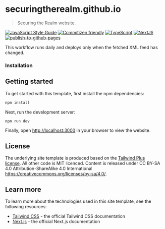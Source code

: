 # securingtherealm.github.io
> Securing the Realm website.

[![JavaScript Style Guide](https://img.shields.io/badge/code_style-standard-brightgreen.svg)](https://standardjs.com)
[![Commitizen friendly](https://img.shields.io/badge/commitizen-friendly-brightgreen.svg)](http://commitizen.github.io/cz-cli/)
[![TypeScript](https://img.shields.io/badge/--3178C6?logo=typescript&logoColor=ffffff)](https://www.typescriptlang.org/)
[![NextJS](https://img.shields.io/badge/--3178C6?logo=next.js&logoColor=ffffff)](https://nextjs.org/)
[![publish-to-github-pages](https://github.com/SecuringTheRealm/securingtherealm.github.io/actions/workflows/publish.yml/badge.svg)](https://github.com/SecuringTheRealm/securingtherealm.github.io/actions/workflows/publish.yml)

This workflow runs daily and deploys only when the fetched XML feed has changed.

### Installation

## Getting started

To get started with this template, first install the npm dependencies:

```bash
npm install
```

Next, run the development server:

```bash
npm run dev
```

Finally, open [http://localhost:3000](http://localhost:3000) in your browser to view the website.

## License

The underlying site template is produced based on the [Tailwind Plus license](https://tailwindcss.com/plus/license). All other code is MIT licenced.
Content is released under CC BY-SA 4.0 Attribution-ShareAlike 4.0 International https://creativecommons.org/licenses/by-sa/4.0/.

## Learn more

To learn more about the technologies used in this site template, see the following resources:

- [Tailwind CSS](https://tailwindcss.com/docs) - the official Tailwind CSS documentation
- [Next.js](https://nextjs.org/docs) - the official Next.js documentation
